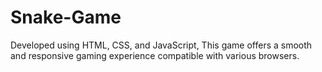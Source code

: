 # Snake-Game
Developed using HTML, CSS, and JavaScript, This game offers a smooth and responsive gaming experience compatible with various browsers.
